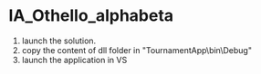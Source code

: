 # IA_Othello_alphabeta

1. launch the solution.
2. copy the content of dll folder in "TournamentApp\bin\Debug"
3. launch the application in VS
